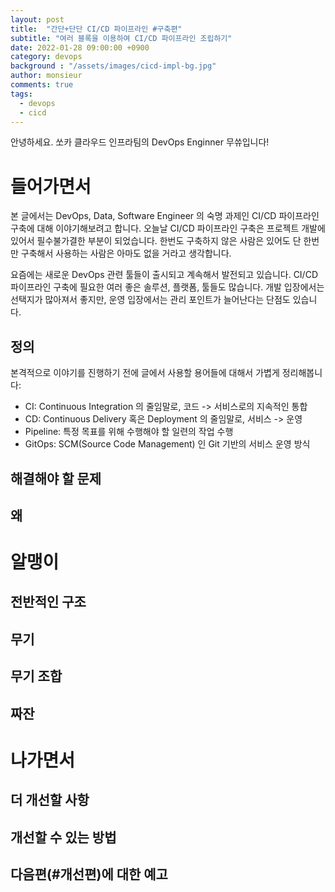 ```yaml
---
layout: post
title:  "간단+단단 CI/CD 파이프라인 #구축편"
subtitle: "여러 블록을 이용하여 CI/CD 파이프라인 조립하기"
date: 2022-01-28 09:00:00 +0900
category: devops
background : "/assets/images/cicd-impl-bg.jpg"
author: monsieur
comments: true
tags:
  - devops
  - cicd
---
```


안녕하세요. 쏘카 클라우드 인프라팀의 DevOps Enginner 무쓔입니다!

# 들어가면서

본 글에서는 DevOps, Data, Software Engineer 의 숙명 과제인 CI/CD 파이프라인
구축에 대해 이야기해보려고 합니다. 오늘날 CI/CD 파이프라인 구축은 프로젝트
개발에 있어서 필수불가결한 부분이 되었습니다. 한번도 구축하지 않은 사람은
있어도 단 한번만 구축해서 사용하는 사람은 아마도 없을 거라고 생각합니다. 

요즘에는 새로운 DevOps 관련 툴들이 출시되고 계속해서 발전되고 있습니다. CI/CD
파이프라인 구축에 필요한 여러 좋은 솔루션, 플랫폼, 툴들도 많습니다. 개발
입장에서는 선택지가 많아져서 좋지만, 운영 입장에서는 관리 포인트가 늘어난다는
단점도 있습니다. 

## 정의

본격적으로 이야기를 진행하기 전에 글에서 사용할 용어들에 대해서 가볍게
정리해봅니다:
- CI: Continuous Integration 의 줄임말로, 코드 -> 서비스로의 지속적인 통합
- CD: Continuous Delivery 혹은 Deployment 의 줄임말로, 서비스 -> 운영 
- Pipeline: 특정 목표를 위해 수행해야 할 일련의 작업 수행
- GitOps: SCM(Source Code Management) 인 Git 기반의 서비스 운영 방식

## 해결해야 할 문제

## 왜

# 알맹이

## 전반적인 구조

## 무기

## 무기 조합

## 짜잔

# 나가면서

## 더 개선할 사항

## 개선할 수 있는 방법

## 다음편(#개선편)에 대한 예고

